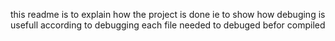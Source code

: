this readme is to explain how the project is done ie to show how debuging is usefull 
according to debugging each file needed to debuged befor compiled 
